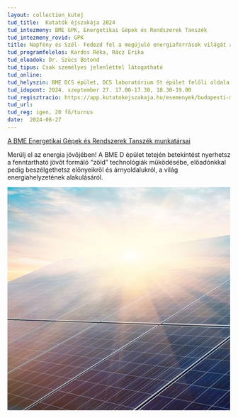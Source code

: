 ```yaml
---
layout: collection_kutej
tud_title:  Kutatók éjszakája 2024
tud_intezmeny: BME GPK, Energetikai Gépek és Rendszerek Tanszék
tud_intezmeny_rovid: GPK
title: Napfény és Szél- Fedezd fel a megújuló energiaforrások világát a tetőlaborban!
tud_programfelelos: Kardos Réka, Rácz Erika
tud_eloadok: Dr. Szücs Botond
tud_tipus: Csak személyes jelenléttel látogatható
tud_online: 
tud_helyszin: BME DCS épület, DCS laboratórium St épület felőli oldala (1111 Budapest Stoczek József u. 6.) 
tud_idopont: 2024. szeptember 27. 17.00-17.30, 18.30-19.00
tud_regisztracio: https://app.kutatokejszakaja.hu/esemenyek/budapesti-muszaki-es-gazdasagtudomanyi-egyetem-bme/napfeny-es-szel-fedezd-fel-a-megujulo-energiaforrasok-vilagat-a-tetolaborban
tud_url: 
tud_reg: igen, 20 fő/turnus
date:  2024-08-27
---
```

[A BME Energetikai Gépek és Rendszerek Tanszék munkatársai](http://www.energia.bme.hu/munkatarsak/) 

Merülj el az energia jövőjében! A BME D épület tetején betekintést nyerhetsz a fenntartható jövőt formáló “zöld” technológiák működésébe, előadónkkal pedig beszélgethetsz előnyeikről és árnyoldalukról, a világ energiahelyzetének alakulásáról.


![Napfény és Szél: Fedezd fel a megújuló energiaforrások világát a tetőlaborban!](../2024/images/napfeny-es-szel-fedezd-fel-a-megujulo-energiaforrasok-vilagat.jpg)
